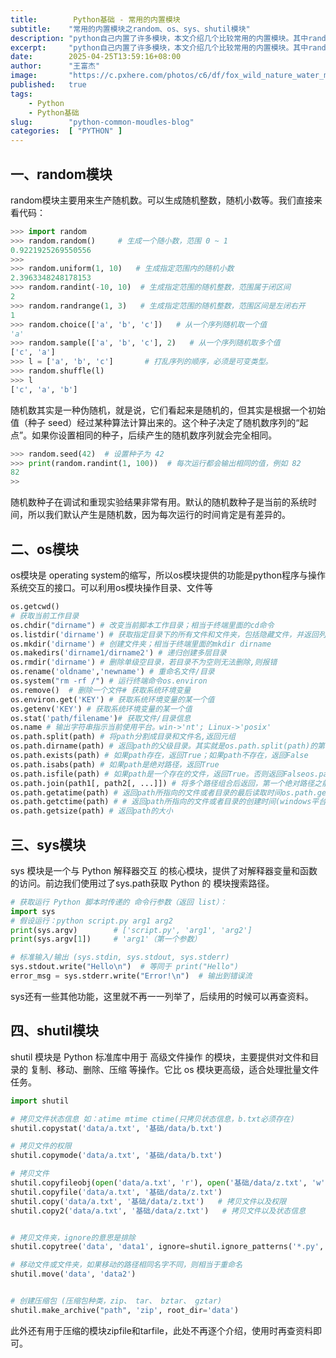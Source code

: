 ```yaml
---
title:        Python基础 - 常用的内置模块
subtitle:    "常用的内置模块之random、os、sys、shutil模块"
description: "python自己内置了许多模块，本文介绍几个比较常用的内置模块。其中random模块用来生产随机数，os模块用来和操作系统交互，sys模块用来和python解释器交互，shutil模块是对文件的高级操作适合批量任务。"
excerpt:     "python自己内置了许多模块，本文介绍几个比较常用的内置模块。其中random模块用来生产随机数，os模块用来和操作系统交互，sys模块用来和python解释器交互，shutil模块是对文件的高级操作适合批量任务。"
date:        2025-04-25T13:59:16+08:00
author:      "王富杰"
image:       "https://c.pxhere.com/photos/c6/df/fox_wild_nature_water_mirror_nature_photography_wildlife-564985.jpg!d"
published:   true
tags:
    - Python
    - Python基础
slug:        "python-common-moudles-blog"
categories:  [ "PYTHON" ]
---
```


## 一、random模块
random模块主要用来生产随机数。可以生成随机整数，随机小数等。我们直接来看代码：
```python
>>> import random
>>> random.random()     # 生成一个随小数，范围 0 ~ 1
0.9221925269550556
>>> 
>>> random.uniform(1, 10)   # 生成指定范围内的随机小数
2.3963348248178153
>>> random.randint(-10, 10)  # 生成指定范围的随机整数，范围属于闭区间
2
>>> random.randrange(1, 3)   # 生成指定范围的随机整数，范围区间是左闭右开 
1
>>> random.choice(['a', 'b', 'c'])   # 从一个序列随机取一个值
'a'
>>> random.sample(['a', 'b', 'c'], 2)   # 从一个序列随机取多个值
['c', 'a']
>>> l = ['a', 'b', 'c']       # 打乱序列的顺序，必须是可变类型。
>>> random.shuffle(l)
>>> l
['c', 'a', 'b']
```
随机数其实是一种伪随机，就是说，它们看起来是随机的，但其实是根据一个初始值（种子 seed）经过某种算法计算出来的。这个种子决定了随机数序列的“起点”。如果你设置相同的种子，后续产生的随机数序列就会完全相同。
```python
>>> random.seed(42)  # 设置种子为 42
>>> print(random.randint(1, 100))  # 每次运行都会输出相同的值，例如 82
82
>>
```
随机数种子在调试和重现实验结果非常有用。默认的随机数种子是当前的系统时间，所以我们默认产生是随机数，因为每次运行的时间肯定是有差异的。

## 二、os模块
os模块是 operating system的缩写，所以os模块提供的功能是python程序与操作系统交互的接口。可以利用os模块操作目录、文件等
```python
os.getcwd()
# 获取当前工作目录
os.chdir("dirname") # 改变当前脚本工作目录；相当于终端里面的cd命令
os.listdir('dirname') # 获取指定目录下的所有文件和文件夹，包括隐藏文件，并返回列表
os.mkdir('dirname') # 创建文件夹；相当于终端里面的mkdir dirname
os.makedirs('dirname1/dirname2') # 递归创建多层目录
os.rmdir('dirname') # 删除单级空目录，若目录不为空则无法删除,则报错
os.rename('oldname','newname') # 重命名文件/目录
os.system("rm -rf /") # 运行终端命令os.environ
os.remove()  # 删除一个文件# 获取系统环境变量
os.environ.get('KEY') # 获取系统环境变量的某一个值
os.getenv('KEY') # 获取系统环境变量的某一个值
os.stat('path/filename')# 获取文件/目录信息
os.name # 输出字符串指示当前使用平台。win->'nt'; Linux->'posix'
os.path.split(path) # 将path分割成目录和文件名,返回元组
os.path.dirname(path) # 返回path的父级目录。其实就是os.path.split(path)的第一个元素os.path.basename(path) # 返回path最后的文件名。如path以／或\结尾，那么就会返回空值。即os.path.split(path)的第二个元素
os.path.exists(path) # 如果path存在，返回True；如果path不存在，返回False
os.path.isabs(path) # 如果path是绝对路径，返回True
os.path.isfile(path) # 如果path是一个存在的文件，返回True。否则返回Falseos.path.isdir(path) # 如果path是一个存在的目录，则返回True。否则返回False
os.path.join(path1[, path2[, ...]]) # 将多个路径组合后返回，第一个绝对路径之前的参数将被忽略
os.path.getatime(path) # 返回path所指向的文件或者目录的最后读取时间os.path.getmtime(path) # 返回path所指向的文件或者目录的最后修改时间
os.path.getctime(path) # # 返回path所指向的文件或者目录的创建时间(windows平台中)
os.path.getsize(path) # 返回path的大小
```

## 三、sys模块
sys 模块是一个与 Python 解释器交互 的核心模块，提供了对解释器变量和函数的访问。前边我们使用过了sys.path获取 Python 的 模块搜索路径。
```python
# 获取运行 Python 脚本时传递的 命令行参数（返回 list）：
import sys
# 假设运行：python script.py arg1 arg2
print(sys.argv)        # ['script.py', 'arg1', 'arg2']
print(sys.argv[1])     # 'arg1'（第一个参数）

# 标准输入/输出 (sys.stdin, sys.stdout, sys.stderr)
sys.stdout.write("Hello\n")  # 等同于 print("Hello")
error_msg = sys.stderr.write("Error!\n")  # 输出到错误流
```
sys还有一些其他功能，这里就不再一一列举了，后续用的时候可以再查资料。

## 四、shutil模块
shutil 模块是 Python 标准库中用于 高级文件操作 的模块，主要提供对文件和目录的 复制、移动、删除、压缩 等操作。它比 os 模块更高级，适合处理批量文件任务。
```python
import shutil

# 拷贝文件状态信息 如：atime mtime ctime(只拷贝状态信息，b.txt必须存在)
shutil.copystat('data/a.txt', '基础/data/b.txt')

# 拷贝文件的权限
shutil.copymode('data/a.txt', '基础/data/b.txt')

# 拷贝文件
shutil.copyfileobj(open('data/a.txt', 'r'), open('基础/data/z.txt', 'w'))
shutil.copyfile('data/a.txt', '基础/data/z.txt')
shutil.copy('data/a.txt', '基础/data/z.txt')   # 拷贝文件以及权限
shutil.copy2('data/a.txt', '基础/data/z.txt')   # 拷贝文件以及状态信息


# 拷贝文件夹，ignore的意思是排除
shutil.copytree('data', 'data1', ignore=shutil.ignore_patterns('*.py', 'user.*'))

# 移动文件或文件夹，如果移动的路径相同名字不同，则相当于重命名
shutil.move('data', 'data2')


# 创建压缩包 (压缩包种类，zip、 tar、 bztar、 gztar)
shutil.make_archive("path", 'zip', root_dir='data')
```
此外还有用于压缩的模块zipfile和tarfile，此处不再逐个介绍，使用时再查资料即可。

